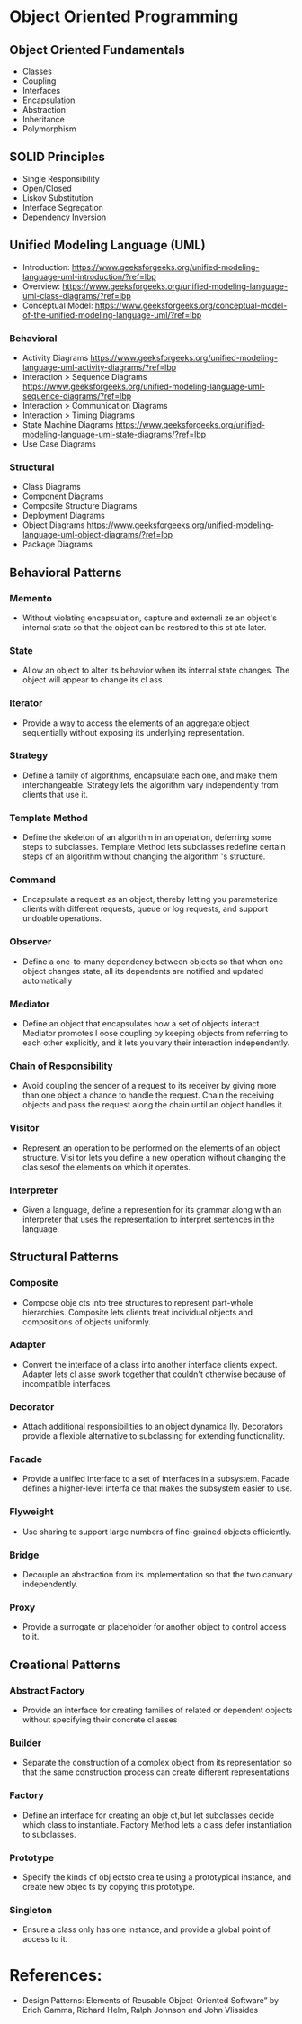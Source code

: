 # Object Oriented Programming

## Object Oriented Fundamentals
- Classes
- Coupling
- Interfaces
- Encapsulation
- Abstraction
- Inheritance
- Polymorphism

## SOLID Principles
- Single Responsibility
- Open/Closed
- Liskov Substitution
- Interface Segregation
- Dependency Inversion

## Unified Modeling Language (UML)
- Introduction: https://www.geeksforgeeks.org/unified-modeling-language-uml-introduction/?ref=lbp
- Overview: https://www.geeksforgeeks.org/unified-modeling-language-uml-class-diagrams/?ref=lbp
- Conceptual Model: https://www.geeksforgeeks.org/conceptual-model-of-the-unified-modeling-language-uml/?ref=lbp

### Behavioral
- Activity Diagrams https://www.geeksforgeeks.org/unified-modeling-language-uml-activity-diagrams/?ref=lbp
- Interaction > Sequence Diagrams https://www.geeksforgeeks.org/unified-modeling-language-uml-sequence-diagrams/?ref=lbp
- Interaction > Communication Diagrams
- Interaction > Timing Diagrams
- State Machine Diagrams https://www.geeksforgeeks.org/unified-modeling-language-uml-state-diagrams/?ref=lbp
- Use Case Diagrams

### Structural
- Class Diagrams
- Component Diagrams
- Composite Structure Diagrams
- Deployment Diagrams
- Object Diagrams https://www.geeksforgeeks.org/unified-modeling-language-uml-object-diagrams/?ref=lbp
- Package Diagrams

## Behavioral Patterns
### Memento
- Without violating encapsulation, capture and externali ze an object's internal state so that the object can be restored to this st ate later.
### State
- Allow an object to alter its behavior when its internal state changes. The object will appear to change its cl ass.
### Iterator
- Provide a way to access the elements of an aggregate object sequentially without exposing its underlying representation.
### Strategy
- Define a family of algorithms, encapsulate each one, and make them interchangeable. Strategy lets the algorithm vary independently from clients that use it.
### Template Method
- Define the skeleton of an algorithm in an operation, deferring some steps to subclasses. Template Method lets subclasses redefine certain steps of an algorithm without changing the algorithm 's structure.
### Command
- Encapsulate a request as an object, thereby letting you parameterize clients with different requests, queue or log requests, and support undoable operations.
### Observer
- Define a one-to-many dependency between objects so that when one object changes state, all its dependents are notified and updated automatically
### Mediator
- Define an object that encapsulates how a set of objects interact. Mediator promotes l oose coupling by keeping objects from referring to each other explicitly, and it lets you vary their interaction independently.
### Chain of Responsibility
- Avoid coupling the sender of a request to its receiver by giving more than one object a chance to handle the request. Chain the receiving objects and pass the request along the chain until an object handles it.
### Visitor
- Represent an operation to be performed on the elements of an object structure. Visi tor lets you define a new operation without changing the clas sesof the elements on which it operates.
### Interpreter
- Given a language, define a represention for its grammar along with an interpreter that uses the representation to interpret sentences in the language.

## Structural Patterns
### Composite
- Compose obje cts into tree structures to represent part-whole hierarchies. Composite lets clients treat individual objects and compositions of objects uniformly.
### Adapter
- Convert the interface of a class into another interface clients expect. Adapter lets cl asse swork together that couldn't otherwise because of incompatible interfaces.
### Decorator
- Attach additional responsibilities to an object dynamica lly. Decorators provide a flexible alternative to subclassing for extending functionality.
### Facade
- Provide a unified interface to a set of interfaces in a subsystem. Facade defines a higher-level interfa ce that makes the subsystem easier to use.
### Flyweight
- Use sharing to support large numbers of fine-grained objects efficiently.
### Bridge
- Decouple an abstraction from its implementation so that the two canvary independently.
### Proxy
- Provide a surrogate or placeholder for another object to control access to it.

## Creational Patterns
### Abstract Factory
- Provide an interface for creating families of related or dependent objects without specifying their concrete cl asses
### Builder
- Separate the construction of a complex object from its representation so that the same construction process can create different representations
### Factory
- Define an interface for creating an obje ct,but let subclasses decide which class to instantiate. Factory Method lets a class defer instantiation to subclasses.
### Prototype
- Specify the kinds of obj ectsto crea te using a prototypical instance, and create new objec ts by copying this prototype.
### Singleton
- Ensure a class only has one instance, and provide a global point of access to it.

# References:
- Design Patterns: Elements of Reusable Object-Oriented Software” by Erich Gamma, Richard Helm, Ralph Johnson and John Vlissides
